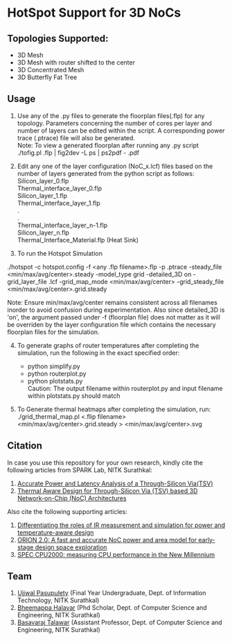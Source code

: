 # HotSpot Support for 3D NoCs
## Topologies Supported:
- 3D Mesh
- 3D Mesh with router shifted to the center 
- 3D Concentrated Mesh
- 3D Butterfly Fat Tree

## Usage

1. Use any of the .py files to generate the floorplan files(.flp) for any topology. Parameters concerning the number of cores per layer and number of layers can be edited within the script. A corresponding power trace (.ptrace) file will also be generated. \
Note: To view a generated floorplan after running any .py script \
./tofig.pl <floorplan filename>.flp  | fig2dev -L ps | ps2pdf - <output filename>.pdf

2. Edit any one of the layer configuration (NoC_x.lcf) files based on the number of layers generated from the python script as follows:\
Silicon_layer_0.flp \
Thermal_interface_layer_0.flp \
Silicon_layer_1.flp \
Thermal_interface_layer_1.flp \
. \
. \
Thermal_interface_layer_n-1.flp \
Silicon_layer_n.flp \
Thermal_Interface_Material.flp (Heat Sink)

3. To run the Hotspot Simulation  


./hotspot -c hotspot.config -f <any .flp filename>.flp -p <generated ptrace filename>.ptrace -steady_file <min/max/avg/center>.steady -model_type grid -detailed_3D on -grid_layer_file <NoC layer configuration filename>.lcf -grid_map_mode <min/max/avg/center> -grid_steady_file <min/max/avg/center>.grid.steady

 
Note: Ensure min/max/avg/center remains consistent across all filenames inorder to avoid confusion during experimentation. Also since detailed_3D is 'on', the argument passed under -f (floorplan file) does not matter as it will be overriden by the layer configuration file which contains the necessary floorplan files for the simulation.

4. To generate graphs of router temperatures after completing the simulation, run the following in the exact specified order: 
    - python simplify.py
    - python routerplot.py
    - python plotstats.py \
Caution: The output filename within routerplot.py and input filename within plotstats.py should match

5. To Generate thermal heatmaps after completing the simulation, run: \
    ./grid_thermal_map.pl <.flip filename> <min/max/avg/center>.grid.steady > <min/max/avg/center>.svg

## Citation
In case you use this repository for your own research, kindly cite the following articles from SPARK Lab, NITK Surathkal:
1. [Accurate Power and Latency Analysis of a Through-Silicon Via(TSV)](https://ieeexplore.ieee.org/document/8554639)
2. [Thermal Aware Design for Through-Silicon Via (TSV) based 3D Network-on-Chip (NoC) Architectures](https://drive.google.com/file/d/1tZgL_-6pjEv_qYeS4k2Wiie2KGYZFd81/view)

Also cite the following supporting articles:
1. [Differentiating the roles of IR measurement and simulation for power and temperature-aware design](https://ieeexplore.ieee.org/document/4919633)
2. [ORION 2.0: A fast and accurate NoC power and area model for early-stage design space exploration](https://ieeexplore.ieee.org/document/5090700)
3. [SPEC CPU2000: measuring CPU performance in the New Millennium](https://ieeexplore.ieee.org/document/869367)

## Team
1. [Ujjwal Pasupulety](https://www.linkedin.com/in/ujjwalpasupulety/) (Final Year Undergraduate, Dept. of Information Technology, NITK Surathkal)
2. [Bheemappa Halavar](http://cse.nitk.ac.in/researchscholars/bheemappa-h-halavar) (Phd Scholar, Dept. of Computer Science and Engineering, NITK Surathkal)
3. [Basavaraj Talawar](http://bt.nitk.ac.in/index.html) (Assistant Professor, Dept. of Computer Science and Engineering, NITK Surathkal)
